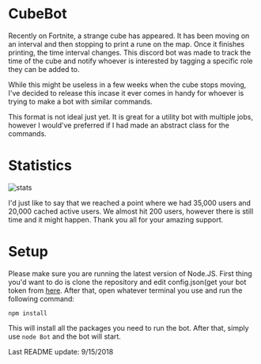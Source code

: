 # CubeBot
Recently on Fortnite, a strange cube has appeared. It has been moving on an interval and then stopping to print a rune on the map. Once it finishes printing, the time interval changes. This discord bot was made to track the time of the cube and notify whoever is interested by tagging a specific role they can be added to.

While this might be useless in a few weeks when the cube stops moving, I've decided to release this incase it ever comes in handy for whoever is trying to make a bot with similar commands.

This format is not ideal just yet. It is great for a utility bot with multiple jobs, however I would've preferred if I had made an abstract class for the commands.

# Statistics
![stats](https://jadbalout.com/cube.png)

I'd just like to say that we reached a point where we had 35,000 users and 20,000 cached active users. We almost hit 200 users, however there is still time and it might happen. Thank you all for your amazing support.

# Setup
Please make sure you are running the latest version of Node.JS.
First thing you'd want to do is clone the repository and edit config.json(get your bot token from [here](https://discordapp.com/developers/applications/). After that, open whatever terminal you use and run the following command:
```
npm install
```
This will install all the packages you need to run the bot. After that, simply use `node Bot` and the bot will start.

Last README update: 9/15/2018
